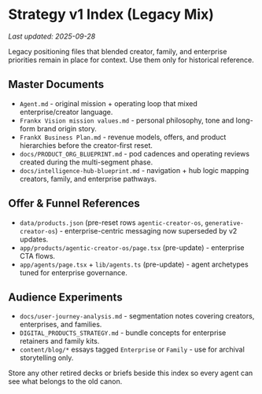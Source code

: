 # Strategy v1 Index (Legacy Mix)
_Last updated: 2025-09-28_

Legacy positioning files that blended creator, family, and enterprise priorities remain in place for context. Use them only for historical reference.

## Master Documents
- `Agent.md` - original mission + operating loop that mixed enterprise/creator language.
- `Frankx Vision mission values.md` - personal philosophy, tone and long-form brand origin story.
- `FrankX Business Plan.md` - revenue models, offers, and product hierarchies before the creator-first reset.
- `docs/PRODUCT_ORG_BLUEPRINT.md` - pod cadences and operating reviews created during the multi-segment phase.
- `docs/intelligence-hub-blueprint.md` - navigation + hub logic mapping creators, family, and enterprise pathways.

## Offer & Funnel References
- `data/products.json` (pre-reset rows `agentic-creator-os`, `generative-creator-os`) - enterprise-centric messaging now superseded by v2 updates.
- `app/products/agentic-creator-os/page.tsx` (pre-update) - enterprise CTA flows.
- `app/agents/page.tsx` + `lib/agents.ts` (pre-update) - agent archetypes tuned for enterprise governance.

## Audience Experiments
- `docs/user-journey-analysis.md` - segmentation notes covering creators, enterprises, and families.
- `DIGITAL_PRODUCTS_STRATEGY.md` - bundle concepts for enterprise retainers and family kits.
- `content/blog/*` essays tagged `Enterprise` or `Family` - use for archival storytelling only.

Store any other retired decks or briefs beside this index so every agent can see what belongs to the old canon.


